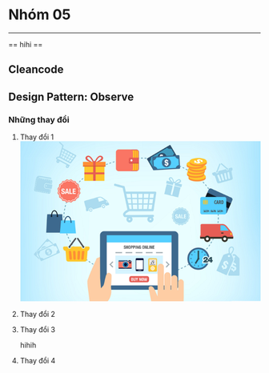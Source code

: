 # Nhóm 05
---
== hihi ==
## Cleancode
## Design Pattern: Observe
### Những thay đổi
1. Thay đổi 1
 ![hihi](images/aims_cover_image.png "dasd")
2. Thay đổi 2
3. Thay đổi 3

    hihih

4. Thay đổi 4
